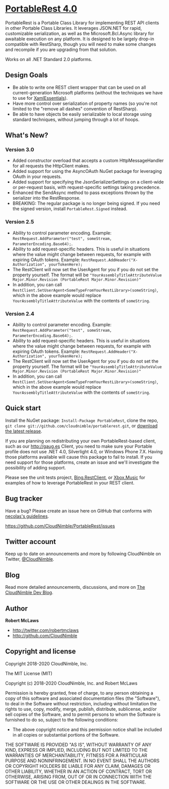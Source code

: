 [PortableRest 4.0](http://github.com/CloudNimble/PortableRest)=================PortableRest is a Portable Class Library for implementing REST API clients in other Portable Class Libraries. It leverages JSON.NET for rapid, customizable serialization, as well as the Microsoft.Bcl.Async library for awaitable execution on any platform. It is designed to be largely drop-in compatible with RestSharp, though you will need to make some changes and recompile if you are upgrading from that solution.Works on all .NET Standard 2.0 platforms.Design Goals----------+ Be able to write one REST client wrapper that can be used on all current-generation Microsoft platforms (without the techniques we have to use for [XamlEssentials](http://github.com/CloudNimble/XamlEssentials)).+ Have more control over serialization of property names (so you're not limited to the "remove all dashes" convention of RestSharp).+ Be able to have objects be easily serializable to local storage using standard techniques, without jumping through a lot of hoops.What's New?-----------### Version 3.0+ Added constructor overload that accepts a custom HttpMessageHandler for all requests the HttpClient makes.+ Added support for using the AsyncOAuth NuGet package for leveraging OAuth in your requests.+ Added support for specifying the JsonSerializerSettings on a client-wide or per-request basis, with request-specific settings taking precedence.+ Enhanced the SendAsync method to pass exceptions thrown by the serializer into the RestResponse.+ BREAKING: The regular package is no longer being signed. If you need the signed version, install `PortableRest.Signed` instead.### Version 2.5+ Ability to control parameter encoding. Example: `RestRequest.AddParameter("test", someStream, ParameterEncoding.Base64);`.+ Ability to add request-specific headers. This is useful in situations where the value might change between requests, for example with expiring OAuth tokens. Example: `RestRequest.AddHeader("X-Authorization", yourTokenHere);`+ The RestClient will now set the UserAgent for you if you do not set the property yourself. The format will be `"YourAssemblyTitleAttributeValue Major.Minor.Revision (PortableRest Major.Minor.Revision)"`+ In addition, you can call `RestClient.SetUserAgent<SomeTypeFromYourRestLibrary>(someString)`, which in the above example would replace `YourAssemblyTitleAttributeValue` with the contents of `someString`.### Version 2.4+ Ability to control parameter encoding. Example: `RestRequest.AddParameter("test", someStream, ParameterEncoding.Base64);`.+ Ability to add request-specific headers. This is useful in situations where the value might change between requests, for example with expiring OAuth tokens. Example: `RestRequest.AddHeader("X-Authorization", yourTokenHere);`+ The RestClient will now set the UserAgent for you if you do not set the property yourself. The format will be `"YourAssemblyTitleAttributeValue Major.Minor.Revision (PortableRest Major.Minor.Revision)"`+ In addition, you can call `RestClient.SetUserAgent<SomeTypeFromYourRestLibrary>(someString)`, which in the above example would replace `YourAssemblyTitleAttributeValue` with the contents of `someString`.Quick start-----------Install the NuGet package: `Install-Package PortableRest`, clone the repo, `git clone git://github.com/cloudnimble/portablerest.git`, or [download the latest release](https://github.com/CloudNimble/portablerest/zipball/master).If you are planning on redistributing your own PortableRest-based client, such as our http://gaug.es Client, you need to make sure your Portable profile does not use .NET 4.0, Silverlight 4.0, or Windows Phone 7.X. Having those platforms available will cause this package to fail to install. If you need support for those platforms, create an issue and we'll investigate the possibility of adding support.Please see the unit tests project, [Bing.RestClient](https://github.com/cloudnimble/bing.restclient), or [Xbox.Music](https://github.com/CloudNimble/xbox.music) for examples of how to leverage PortableRest in your REST client.Bug tracker-----------Have a bug? Please create an issue here on GitHub that conforms with [necolas's guidelines](https://github.com/necolas/issue-guidelines).https://github.com/CloudNimble/PortableRest/issuesTwitter account---------------Keep up to date on announcements and more by following CloudNimble on Twitter, [@CloudNimble](http://twitter.com/Cloud_Nimble).Blog----Read more detailed announcements, discussions, and more on [The CloudNimble Dev Blog](http://medium.com/CloudNimble).Author-------**Robert McLaws**+ http://twitter.com/robertmclaws+ http://github.com/CloudNimbleCopyright and license---------------------Copyright 2018-2020 CloudNimble, Inc.The MIT License (MIT)Copyright (c) 2018-2020 CloudNimble, Inc. and Robert McLawsPermission is hereby granted, free of charge, to any person obtaining a copy ofthis software and associated documentation files (the "Software"), to deal inthe Software without restriction, including without limitation the rights touse, copy, modify, merge, publish, distribute, sublicense, and/or sell copies ofthe Software, and to permit persons to whom the Software is furnished to do so,subject to the following conditions:- The above copyright notice and this permission notice shall be included in all copies or substantial portions of the Software.THE SOFTWARE IS PROVIDED "AS IS", WITHOUT WARRANTY OF ANY KIND, EXPRESS ORIMPLIED, INCLUDING BUT NOT LIMITED TO THE WARRANTIES OF MERCHANTABILITY, FITNESSFOR A PARTICULAR PURPOSE AND NONINFRINGEMENT. IN NO EVENT SHALL THE AUTHORS ORCOPYRIGHT HOLDERS BE LIABLE FOR ANY CLAIM, DAMAGES OR OTHER LIABILITY, WHETHERIN AN ACTION OF CONTRACT, TORT OR OTHERWISE, ARISING FROM, OUT OF OR INCONNECTION WITH THE SOFTWARE OR THE USE OR OTHER DEALINGS IN THE SOFTWARE.